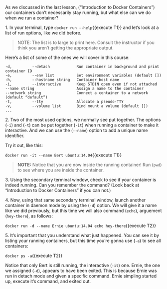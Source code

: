 As we discussed in the last lesson, (“Introduction to Docker Containers”) our containers don’t necessarily stay running, but what else can we do when we run a container?

1\. In your terminal, type `docker run --help`{{execute T1}} and let’s look at a list of run options, like we did before.<br>

> NOTE: The list is to large to print here. Consult the instructor if you think you aren’t getting the appropriate output.<br>

Here’s a list of some of the ones we will cover in this course:

```
-d,         --detach            Run container in background and print container ID
-e,         --env list          Set environment variables (default [])
-h,         --hostname string   Container host name
-i,         --interactive       Keep STDIN open even if not attached
--name string                   Assign a name to the container
--network string                Connect a container to a network (default “default”)
-t,         --tty               Allocate a pseudo-TTY
-v,         --volume list       Bind mount a volume (default [])
...
```

2\. Two of the most used options, we normally see put together. The options (`-i`) and (`-t`) can be put together (`-it`) when running a container to make it interactive. And we can use the (`--name`) option to add a unique name identifier. 

Try it out, like this:

`docker run -it --name Bert ubuntu:14.04`{{execute T1}} 

> **NOTE:** Notice that you are now inside the running container! Run (`pwd`) to see where you are inside the container.

3\. Using the secondary terminal window, check to see if your container is indeed running. Can you remember the command? (Look back at “Introduction to Docker Containers” if you can not.)

4\. Now, using that same secondary terminal window, launch another container in daemon mode by using the (`-d`) option. We will give it a name like we did previously, but this time we will also command (`echo`), arguement (`hey-there`), as follows:

`docker run -d --name Ernie ubuntu:14.04 echo hey-there`{{execute T2}}


5\. It’s important that you understand what just happened. You can see it by listing your running containers, but this time you’re gonna use (`-a`) to see all containers:

`docker ps -a`{{execute T2}}


Notice that only Bert is still running, the interactive (`-it`) one. Ernie, the one we assigned (`-d`), appears to have been exited. This is because Ernie was run in detach mode and given a specific command. Ernie simpling started up, execute it’s command, and exited out.

